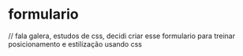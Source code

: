 # formulario

// fala galera, estudos de css, decidi criar esse formulario para treinar posicionamento e estilização usando css
